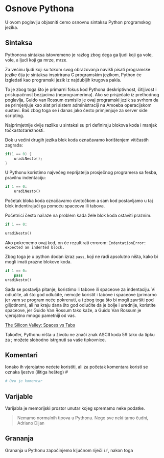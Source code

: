 # Osnove Pythona

U ovom poglavlju objasniti ćemo osnovnu sintaksu Python programskog jezika.

## Sintaksa

Pythonova sintaksa istovremeno je razlog zbog ćega ga ljudi koji ga vole, vole, a ljudi koji ga mrze, mrze.

Za većinu ljudi koji su tokom svog obrazovanja navikli pisati programske jezike čija je sintaksa inspirirana C programskim jezikom, Python će izgledati kao programski jezik iz najdubljih krugova pakla.

To je zbog toga što je primarni fokus kod Pythona deskriptivnost, čitljivost i pristupačnost bezjacima (neprogramerima). Ako se prisječate iz prethodnog poglavlja, Guido van Rossum osmislio je ovaj programski jezik sa svrhom da se primjenjuje kao alat pri sistem administraciji na Amoeba operacijskom sustavi. Baš zbog toga se i danas jako često primjenjuje za server side scripting.

Najprimjetnije dvije razlike u sintaksi su pri definiraju blokova koda i manjak točkastozareznosti.

Dok u većini drugih jezika blok koda označavamo korištenjem vitičastih zagrada:

``` C
if(1 == 0) {
    uradiNesto();
}
```

U Pythonu koristimo najvećeg neprijatelja prosječnog programera sa fesba, pravilnu indentaciju:


``` Python
if 1 == 0:
    uradiNesto()

```

Početak bloka koda označavamo dvotočkom a sam kod postavljamo u taj blok indentirajući ga pomoću spaceova ili tabova.

Početnici često nailaze na problem kada žele blok koda ostaviti praznim.

``` Python
if 1 == 0:

uradiNesto()

```

Ako pokrenemo ovaj kod, on će rezultirati errorom: `IndentationError: expected an indented block.`

Zbog toga je u python dodan izraz `pass`, koji ne radi apsolutno ništa, kako bi mogli imati prazne blokove koda.

```Python
if 1 == 0:
    pass
uradiNesto()
```

Sada se postavlja pitanje, koristimo li tabove ili spaceove za indentaciju. Vi odlučite, ali što god odlučite, nemojte koristit i tabove i spaceove (primarno jer vam se program neće pokrenuti, a i zbog toga što bi mogli završiti pod giljotinom), ali na kraju dana što god odlućite da je bolje i urednije, koristite spaceove, jer Guido Van Rossum tako kaže, a Guido Van Rossum je vjerojatno mnogo pametniji od vas.

[The Silicon Valley: Spaces vs Tabs](https://youtu.be/SsoOG6ZeyUI)


Također, Pythonu ništa u životu ne znači znak ASCII koda 59 tako da tipku za ; možete slobodno istrgnuti sa vaše tipkovnice.


## Komentari

Ionako ih vjerojatno nećete koristiti, ali za početak komentara koristi se oznaka ljestve (ilitiga hešteg) #

``` Python
# Ovo je komentar
```

## Varijable

Varijabla je memorijski prostor unutar kojeg spremamo neke podatke.

> Nemamo normalnih tipova u Pythonu. Nego sve neki tamo čudni,
> Adriano Dijan

## Grananja

Grananja u Pythonu započinjemo ključnom riječi `if`, nakon toga 
